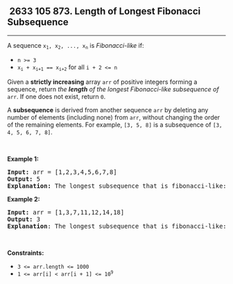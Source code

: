 <h2> 2633 105
873. Length of Longest Fibonacci Subsequence</h2><hr><div><p>A sequence <code>x<sub>1</sub>, x<sub>2</sub>, ..., x<sub>n</sub></code> is <em>Fibonacci-like</em> if:</p>

<ul>
	<li><code>n &gt;= 3</code></li>
	<li><code>x<sub>i</sub> + x<sub>i+1</sub> == x<sub>i+2</sub></code> for all <code>i + 2 &lt;= n</code></li>
</ul>

<p>Given a <b>strictly increasing</b> array <code>arr</code> of positive integers forming a sequence, return <em>the <strong>length</strong> of the longest Fibonacci-like subsequence of</em> <code>arr</code>. If one does not exist, return <code>0</code>.</p>

<p>A <strong>subsequence</strong> is derived from another sequence <code>arr</code> by deleting any number of elements (including none) from <code>arr</code>, without changing the order of the remaining elements. For example, <code>[3, 5, 8]</code> is a subsequence of <code>[3, 4, 5, 6, 7, 8]</code>.</p>

<p>&nbsp;</p>
<p><strong class="example">Example 1:</strong></p>

<pre><strong>Input:</strong> arr = [1,2,3,4,5,6,7,8]
<strong>Output:</strong> 5
<strong>Explanation:</strong> The longest subsequence that is fibonacci-like: [1,2,3,5,8].</pre>

<p><strong class="example">Example 2:</strong></p>

<pre><strong>Input:</strong> arr = [1,3,7,11,12,14,18]
<strong>Output:</strong> 3
<strong>Explanation</strong>:<strong> </strong>The longest subsequence that is fibonacci-like: [1,11,12], [3,11,14] or [7,11,18].</pre>

<p>&nbsp;</p>
<p><strong>Constraints:</strong></p>

<ul>
	<li><code>3 &lt;= arr.length &lt;= 1000</code></li>
	<li><code>1 &lt;= arr[i] &lt; arr[i + 1] &lt;= 10<sup>9</sup></code></li>
</ul>
</div>